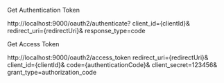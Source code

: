 Get Authentication Token

  http://localhost:9000/oauth2/authenticate?
          client_id={clientId}&
          redirect_uri={redirectUri}&
          response_type=code
          
          
Get Access Token

  http://localhost:9000/oauth2/access_token
    redirect_uri={redirectUri}&
    client_id={clientId}&
    code={authenticationCode}&
    client_secret=123456&
    grant_type=authorization_code
